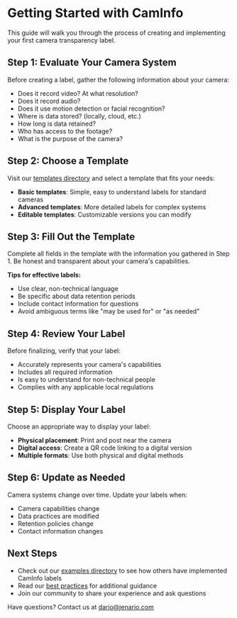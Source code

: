 # Getting Started with CamInfo

This guide will walk you through the process of creating and implementing your first camera transparency label.

## Step 1: Evaluate Your Camera System

Before creating a label, gather the following information about your camera:

- Does it record video? At what resolution?
- Does it record audio?
- Does it use motion detection or facial recognition?
- Where is data stored? (locally, cloud, etc.)
- How long is data retained?
- Who has access to the footage?
- What is the purpose of the camera?

## Step 2: Choose a Template

Visit our [templates directory](/templates) and select a template that fits your needs:

- **Basic templates**: Simple, easy to understand labels for standard cameras
- **Advanced templates**: More detailed labels for complex systems
- **Editable templates**: Customizable versions you can modify

## Step 3: Fill Out the Template

Complete all fields in the template with the information you gathered in Step 1. Be honest and transparent about your camera's capabilities.

**Tips for effective labels:**
- Use clear, non-technical language
- Be specific about data retention periods
- Include contact information for questions
- Avoid ambiguous terms like "may be used for" or "as needed"

## Step 4: Review Your Label

Before finalizing, verify that your label:
- Accurately represents your camera's capabilities
- Includes all required information
- Is easy to understand for non-technical people
- Complies with any applicable local regulations

## Step 5: Display Your Label

Choose an appropriate way to display your label:

- **Physical placement**: Print and post near the camera
- **Digital access**: Create a QR code linking to a digital version
- **Multiple formats**: Use both physical and digital methods

## Step 6: Update as Needed

Camera systems change over time. Update your labels when:
- Camera capabilities change
- Data practices are modified
- Retention policies change
- Contact information changes

## Next Steps

- Check out our [examples directory](/examples) to see how others have implemented CamInfo labels
- Read our [best practices](/docs/best-practices.md) for additional guidance
- Join our community to share your experience and ask questions

Have questions? Contact us at [dario@jenario.com](mailto:dario@jenario.com) 